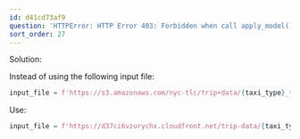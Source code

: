 ```yaml
---
id: d41cd73af9
question: 'HTTPError: HTTP Error 403: Forbidden when call apply_model() in score.ipynb'
sort_order: 27
---
```


Solution:

Instead of using the following input file:

```python
input_file = f'https://s3.amazonaws.com/nyc-tlc/trip+data/{taxi_type}_tripdata_{year:04d}-{month:02d}.parquet'
```

Use:

```python
input_file = f'https://d37ci6vzurychx.cloudfront.net/trip-data/{taxi_type}_tripdata_{year:04d}-{month:02d}.parquet'
```